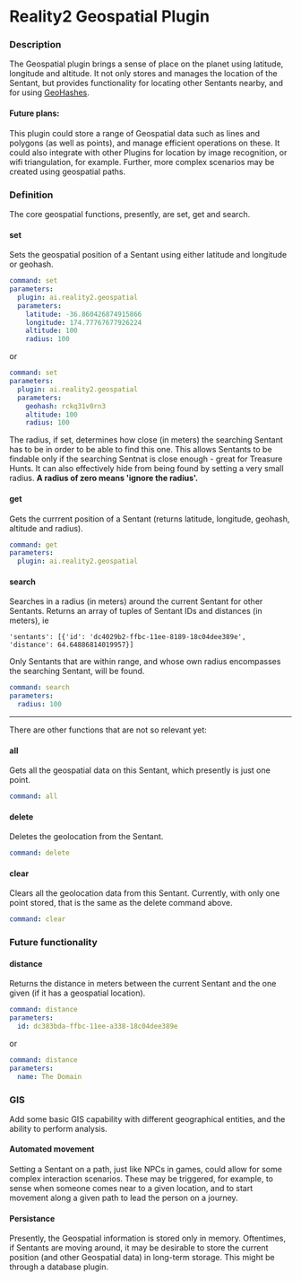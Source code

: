 # Reality2 Geospatial Plugin

### Description

The Geospatial plugin brings a sense of place on the planet using latitude, longitude and altitude.  It not only stores and manages the location of the Sentant, but provides functionality for locating other Sentants nearby, and for using [GeoHashes](https://en.wikipedia.org/wiki/Geohash).

#### Future plans:

This plugin could store a range of Geospatial data such as lines and polygons (as well as points), and manage efficient operations on these.  It could also integrate with other Plugins for location by image recognition, or wifi triangulation, for example.  Further, more complex scenarios may be created using geospatial paths.

### Definition

The core geospatial functions, presently, are set, get and search.

#### set

Sets the geospatial position of a Sentant using either latitude and longitude or geohash.

```yaml
command: set
parameters: 
  plugin: ai.reality2.geospatial
  parameters:
    latitude: -36.860426874915866
    longitude: 174.77767677926224
    altitude: 100
    radius: 100
```

or

```yaml
command: set
parameters:
  plugin: ai.reality2.geospatial
  parameters:
    geohash: rckq31v0rn3
    altitude: 100
    radius: 100
```

The radius, if set, determines how close (in meters) the searching Sentant has to be in order to be able to find this one.  This allows Sentants to be findable only if the searching Sentnat is close enough - great for Treasure Hunts.  It can also effectively hide from being found by setting a very small radius.  **A radius of zero means 'ignore the radius'.**

#### get

Gets the currrent position of a Sentant (returns latitude, longitude, geohash, altitude and radius).

```yaml
command: get
parameters:
  plugin: ai.reality2.geospatial
```

#### search

Searches in a radius (in meters) around the current Sentant for other Sentants.  Returns an array of tuples of Sentant IDs and distances (in meters), ie

`'sentants': [{'id': 'dc4029b2-ffbc-11ee-8189-18c04dee389e', 'distance': 64.64886814019957}]`

Only Sentants that are within range, and whose own radius encompasses the searching Sentant, will be found.

```yaml
command: search
parameters:
  radius: 100
```

***

There are other functions that are not so relevant yet:

#### all

Gets all the geospatial data on this Sentant, which presently is just one point.

```yaml
command: all
```

#### delete

Deletes the geolocation from the Sentant.

```yaml
command: delete
```

#### clear

Clears all the geolocation data from this Sentant.  Currently, with only one point stored, that is the same as the delete command above.

```yaml
command: clear
```

### Future functionality

#### distance

Returns the distance in meters between the current Sentant and the one given (if it has a geospatial location).

```yaml
command: distance
parameters:
  id: dc383bda-ffbc-11ee-a338-18c04dee389e
```

or

```yaml
command: distance
parameters:
  name: The Domain
```

### GIS

Add some basic GIS capability with different geographical entities, and the ability to perform analysis.

#### Automated movement

Setting a Sentant on a path, just like NPCs in games, could allow for some complex interaction scenarios.  These may be triggered, for example, to sense when someone comes near to a given location, and to start movement along a given path to lead the person on a journey.

#### Persistance

Presently, the Geospatial information is stored only in memory.  Oftentimes, if Sentants are moving around, it may be desirable to store the current position (and other Geospatial data) in long-term storage.  This might be through a database plugin.